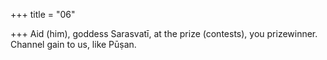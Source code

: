 +++
title = "06"

+++
Aid (him), goddess Sarasvatī, at the prize (contests), you prizewinner. Channel gain to us, like Pūṣan.  